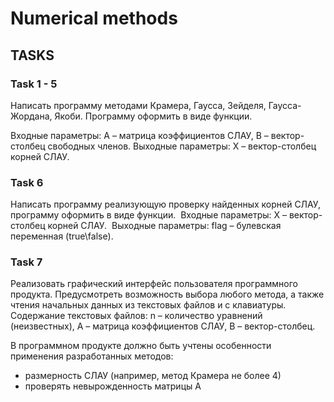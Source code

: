 # Numerical methods

## TASKS
<h3>Task 1 - 5</h3>
<p>Написать программу методами Крамера, Гаусса, Зейделя, Гаусса-Жордана, Якоби. Программу оформить в виде функции.</p>
<p>Входные параметры: А – матрица коэффициентов СЛАУ, В – вектор-столбец
свободных членов. Выходные параметры: Х – вектор-столбец корней СЛАУ.</p>
<h3>Task 6</h3>
<p>Написать программу реализующую проверку найденных корней СЛАУ, программу
оформить в виде функции. 
Входные параметры: Х – вектор-столбец корней СЛАУ. 
Выходные параметры: flag – булевская переменная (true\false).</p>
<h3>Task 7</h3>
<p>Реализовать графический интерфейс пользователя программного продукта.
Предусмотреть возможность выбора любого метода, а также чтения начальных данных из
текстовых файлов и с клавиатуры.
Содержание текстовых файлов: n – количество уравнений (неизвестных), А – матрица
коэффициентов СЛАУ, В – вектор-столбец.</p>
В программном продукте должно быть учтены особенности применения
разработанных методов:
<ul>
  <li>размерность СЛАУ (например, метод Крамера не более 4)</li>
  <li>проверять невырожденность матрицы A</li>
 </ul>
